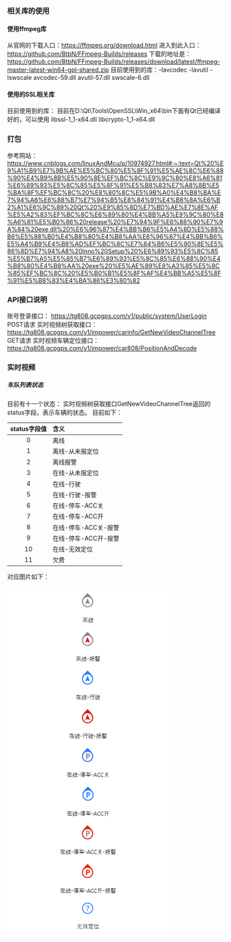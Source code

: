 
### 相关库的使用
#### 使用ffmpeg库
从官网的下载入口：https://ffmpeg.org/download.html
进入到此入口：https://github.com/BtbN/FFmpeg-Builds/releases
下载的地址是：https://github.com/BtbN/FFmpeg-Builds/releases/download/latest/ffmpeg-master-latest-win64-gpl-shared.zip
目前使用到的库：-lavcodec -lavutil -lswscale
avcodec-59.dll
avutil-57.dll
swscale-6.dll


#### 使用的SSL相关库
目前使用到的库：
目前在D:\Qt\Tools\OpenSSL\Win_x64\bin下面有Qt已经编译好的，可以使用
libssl-1_1-x64.dll
libcrypto-1_1-x64.dll

### 打包
参考网站：
https://www.cnblogs.com/linuxAndMcu/p/10974927.html#:~:text=Qt%20%E9%A1%B9%E7%9B%AE%E5%BC%80%E5%8F%91%E5%AE%8C%E6%88%90%E4%B9%8B%E5%90%8E%EF%BC%8C%E9%9C%80%E8%A6%81%E6%89%93%E5%8C%85%E5%8F%91%E5%B8%83%E7%A8%8B%E5%BA%8F%EF%BC%8C%20%E8%80%8C%E5%9B%A0%E4%B8%BA%E7%94%A8%E6%88%B7%E7%94%B5%E8%84%91%E4%B8%8A%E6%B2%A1%E6%9C%89%20Qt%20%E9%85%8D%E7%BD%AE%E7%8E%AF%E5%A2%83%EF%BC%8C%E6%89%80%E4%BB%A5%E9%9C%80%E8%A6%81%E5%B0%86%20release%20%E7%94%9F%E6%88%90%E7%9A%84%20exe,dll%20%E6%96%87%E4%BB%B6%E5%A4%8D%E5%88%B6%E5%88%B0%E4%B8%80%E4%B8%AA%E6%96%87%E4%BB%B6%E5%A4%B9%E4%B8%AD%EF%BC%8C%E7%84%B6%E5%90%8E%E5%86%8D%E7%94%A8%20Inno%20Setup%20%E6%89%93%E5%8C%85%E5%B7%A5%E5%85%B7%E6%89%93%E5%8C%85%E6%88%90%E4%B8%80%E4%B8%AA%20exe%20%E5%AE%89%E8%A3%85%E5%8C%85%EF%BC%8C%20%E5%B0%B1%E5%8F%AF%E4%BB%A5%E5%8F%91%E5%B8%83%E4%BA%86%E3%80%82


### API接口说明
账号登录接口： https://tg808.gcpgps.com/v1/public/system/UserLogin  POST请求
实时视频树获取接口：https://tg808.gcpgps.com/v1/impower/carinfo/GetNewVideoChannelTree  GET请求
实时视频车辆定位接口：https://tg808.gcpgps.com/v1/impower/car808/PositionAndDecode


### 实时视频

##### 车队列表状态
目前有十一个状态：
实时视频树获取接口GetNewVideoChannelTree返回的status字段，表示车辆的状态。
目前如下：

 

| status字段值 | 含义                 |
| :----------: | :------------------- |
|      0       | 离线                 |
|      1       | 离线-从未报定位      |
|      2       | 离线报警             |
|      3       | 在线-从未报定位      |
|      4       | 在线-行驶            |
|      5       | 在线-行驶-报警       |
|      6       | 在线-停车-ACC关      |
|      7       | 在线-停车-ACC开      |
|      8       | 在线-停车-ACC关-报警 |
|      9       | 在线-停车-ACC开-报警 |
|      10      | 在线-无效定位        |
|      11      | 欠费                 |

对应图片如下：

![](.\doc\车辆状态.png)

